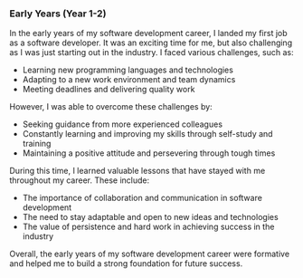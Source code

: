 ### Early Years (Year 1-2)

In the early years of my software development career, I landed my first job as a software developer. It was an exciting time for me, but also challenging as I was just starting out in the industry. I faced various challenges, such as:

- Learning new programming languages and technologies
- Adapting to a new work environment and team dynamics
- Meeting deadlines and delivering quality work

However, I was able to overcome these challenges by:

- Seeking guidance from more experienced colleagues
- Constantly learning and improving my skills through self-study and training
- Maintaining a positive attitude and persevering through tough times

During this time, I learned valuable lessons that have stayed with me throughout my career. These include:

- The importance of collaboration and communication in software development
- The need to stay adaptable and open to new ideas and technologies
- The value of persistence and hard work in achieving success in the industry

Overall, the early years of my software development career were formative and helped me to build a strong foundation for future success. 
